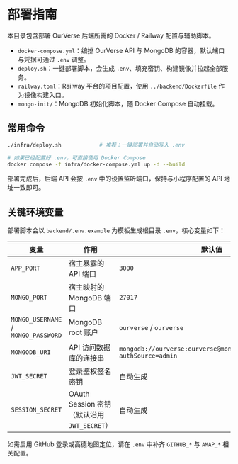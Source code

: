 # 部署指南

本目录包含部署 OurVerse 后端所需的 Docker / Railway 配置与辅助脚本。

- `docker-compose.yml`：编排 OurVerse API 与 MongoDB 的容器，默认端口与凭据可通过 `.env` 调整。
- `deploy.sh`：一键部署脚本，会生成 `.env`、填充密钥、构建镜像并拉起全部服务。
- `railway.toml`：Railway 平台的项目配置，使用 `../backend/Dockerfile` 作为镜像构建入口。
- `mongo-init/`：MongoDB 初始化脚本，随 Docker Compose 自动挂载。

## 常用命令

```bash
./infra/deploy.sh            # 推荐：一键部署并自动写入 .env

# 如果已经配置好 .env，可直接使用 Docker Compose
docker compose -f infra/docker-compose.yml up -d --build
```

部署完成后，后端 API 会按 `.env` 中的设置监听端口，保持与小程序配置的 API 地址一致即可。

## 关键环境变量

部署脚本会以 `backend/.env.example` 为模板生成根目录 `.env`，核心变量如下：

| 变量 | 作用 | 默认值 |
| --- | --- | --- |
| `APP_PORT` | 宿主暴露的 API 端口 | `3000` |
| `MONGO_PORT` | 宿主映射的 MongoDB 端口 | `27017` |
| `MONGO_USERNAME` / `MONGO_PASSWORD` | MongoDB root 账户 | `ourverse` / `ourverse` |
| `MONGODB_URI` | API 访问数据库的连接串 | `mongodb://ourverse:ourverse@mongodb:27017/ourverse?authSource=admin` |
| `JWT_SECRET` | 登录鉴权签名密钥 | 自动生成 |
| `SESSION_SECRET` | OAuth Session 密钥（默认沿用 `JWT_SECRET`） | 自动生成 |

如需启用 GitHub 登录或高德地图定位，请在 `.env` 中补齐 `GITHUB_*` 与 `AMAP_*` 相关配置。
